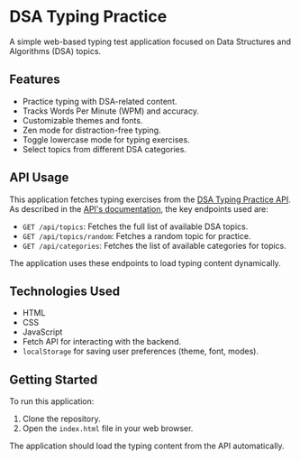 # DSA Typing Practice

A simple web-based typing test application focused on Data Structures and Algorithms (DSA) topics.

## Features

- Practice typing with DSA-related content.
- Tracks Words Per Minute (WPM) and accuracy.
- Customizable themes and fonts.
- Zen mode for distraction-free typing.
- Toggle lowercase mode for typing exercises.
- Select topics from different DSA categories.

## API Usage

This application fetches typing exercises from the [DSA Typing Practice API](https://dsa-typing-api.onrender.com/api-docs/). As described in the [API's documentation](https://github.com/KohiiTM/DSA-Typing-API), the key endpoints used are:

- `GET /api/topics`: Fetches the full list of available DSA topics.
- `GET /api/topics/random`: Fetches a random topic for practice.
- `GET /api/categories`: Fetches the list of available categories for topics.

The application uses these endpoints to load typing content dynamically.

## Technologies Used

- HTML
- CSS
- JavaScript
- Fetch API for interacting with the backend.
- `localStorage` for saving user preferences (theme, font, modes).

## Getting Started

To run this application:

1. Clone the repository.
2. Open the `index.html` file in your web browser.

The application should load the typing content from the API automatically.
